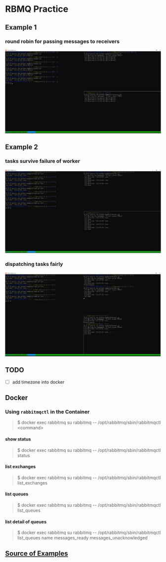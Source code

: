 # RBMQ Practice

## Example 1
### round robin for passing messages to receivers
![round robin](images/example1-round-robin.JPG)

## Example 2
### tasks survive failure of worker
![still round robin](images/example2.JPG)
### dispatching tasks fairly
![fair dispatching](images/example2-dispatch.JPG)

## TODO
- [ ] add timezone into docker

## Docker

### Using `rabbitmqctl` in the Container

> $ docker exec rabbitmq su rabbitmq -- /opt/rabbitmq/sbin/rabbitmqctl \<command\>

#### show status
> $ docker exec rabbitmq su rabbitmq -- /opt/rabbitmq/sbin/rabbitmqctl status

#### list exchanges
> $ docker exec rabbitmq su rabbitmq -- /opt/rabbitmq/sbin/rabbitmqctl list\_exchanges

#### list queues
> $ docker exec rabbitmq su rabbitmq -- /opt/rabbitmq/sbin/rabbitmqctl list\_queues

#### list detail of queues
> $ docker exec rabbitmq su rabbitmq -- /opt/rabbitmq/sbin/rabbitmqctl list\_queues name messages\_ready messages\_unacknowledged
## [Source of Examples](https://www.rabbitmq.com/)
